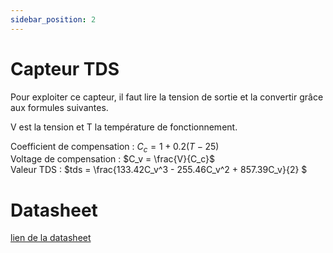 ```yaml
---
sidebar_position: 2
---
```


# Capteur TDS

Pour exploiter ce capteur, il faut lire la tension de sortie et la convertir grâce aux formules suivantes.

V est la tension et T la température de fonctionnement.

Coefficient de compensation : $C_c = 1 + 0.2(T-25)$ \
Voltage de compensation : $C_v = \frac{V}{C_c}$ \
Valeur TDS : $tds = \frac{133.42C_v^3 - 255.46C_v^2 + 857.39C_v}{2} $ 

# Datasheet

[lien de la datasheet](https://www.application-datasheet.com/pdf/dfrobot/sen0244.pdf)